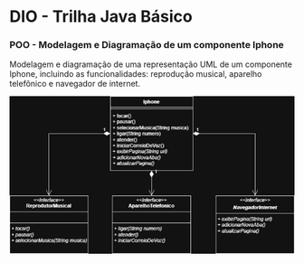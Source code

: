 # DIO - Trilha Java Básico

### POO - Modelagem e Diagramação de um componente Iphone

Modelagem e diagramação de uma representação UML de um componente Iphone, incluindo as funcionalidades: reprodução musical, aparelho telefônico e navegador de internet.

![](https://github.com/JunkesGui/DIO-Bradesco-Cloud-Native/blob/main/Trilha%20Java/Desafio%20UML/src/Diagram.png)